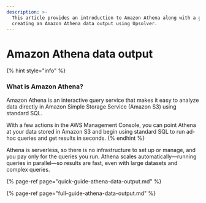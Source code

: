 ```yaml
---
description: >-
  This article provides an introduction to Amazon Athena along with a guide on
  creating an Amazon Athena data output using Upsolver.
---
```


# Amazon Athena data output

{% hint style="info" %}
### What is Amazon Athena?

Amazon Athena is an interactive query service that makes it easy to analyze data directly in Amazon Simple Storage Service \(Amazon S3\) using standard SQL. 

With a few actions in the AWS Management Console, you can point Athena at your data stored in Amazon S3 and begin using standard SQL to run ad-hoc queries and get results in seconds.
{% endhint %}

Athena is serverless, so there is no infrastructure to set up or manage, and you pay only for the queries you run. Athena scales automatically—running queries in parallel—so results are fast, even with large datasets and complex queries.

{% page-ref page="quick-guide-athena-data-output.md" %}

{% page-ref page="full-guide-athena-data-output.md" %}

